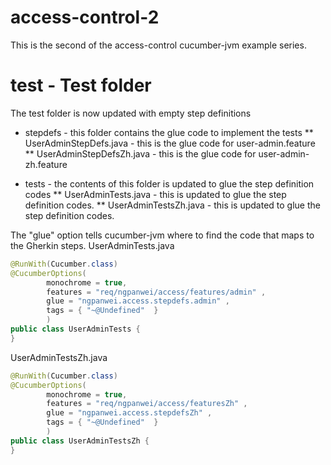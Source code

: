 access-control-2
================

This is the second of the access-control cucumber-jvm example series.

# test - Test folder
The test folder is now updated with empty step definitions
* stepdefs - this folder contains the glue code to implement the tests
** UserAdminStepDefs.java - this is the glue code for user-admin.feature
** UserAdminStepDefsZh.java - this is the glue code for user-admin-zh.feature

* tests - the contents of this folder is updated to glue the step definition codes
** UserAdminTests.java - this is updated to glue the step definition codes.
** UserAdminTestsZh.java - this is updated to glue the step definition codes.

The "glue" option tells cucumber-jvm where to find the code that maps to the Gherkin steps.
UserAdminTests.java
````java
@RunWith(Cucumber.class)
@CucumberOptions(
		monochrome = true, 
		features = "req/ngpanwei/access/features/admin" ,
		glue = "ngpanwei.access.stepdefs.admin" ,
		tags = { "~@Undefined"  } 
		)
public class UserAdminTests {
}
````

UserAdminTestsZh.java
````java
@RunWith(Cucumber.class)
@CucumberOptions(
		monochrome = true, 
		features = "req/ngpanwei/access/featuresZh" ,
		glue = "ngpanwei.access.stepdefsZh" ,
		tags = { "~@Undefined"  } 
		)
public class UserAdminTestsZh {
}
````
